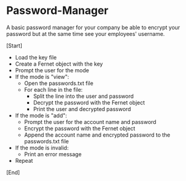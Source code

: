 # Password-Manager
A basic password manager for your company
be able to encrypt your password but at the same time see your employees' username.

[Start]

* Load the key file
* Create a Fernet object with the key
* Prompt the user for the mode
* If the mode is "view":
    * Open the passwords.txt file
    * For each line in the file:
        * Split the line into the user and password
        * Decrypt the password with the Fernet object
        * Print the user and decrypted password
* If the mode is "add":
    * Prompt the user for the account name and password
    * Encrypt the password with the Fernet object
    * Append the account name and encrypted password to the passwords.txt file
* If the mode is invalid:
    * Print an error message
* Repeat

[End]
